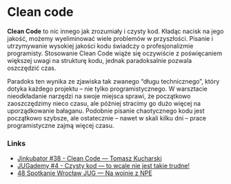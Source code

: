 # Clean code
**Clean Code** to nic innego jak zrozumiały i czysty kod. Kładąc nacisk na jego jakość, możemy wyeliminować wiele problemów w przyszłości. Pisanie i utrzymywanie wysokiej jakości kodu świadczy o profesjonalizmie programisty. Stosowanie Clean Code wiąże się oczywiście z poświęcaniem większej uwagi na strukturę kodu, jednak paradoksalnie pozwala oszczędzić czas.

Paradoks ten wynika ze zjawiska tak zwanego “długu technicznego”, który dotyka każdego projektu – nie tylko programistycznego. W warsztacie nieodkładanie narzędzi na swoje miejsca sprawi, że początkowo zaoszczędzimy nieco czasu, ale później stracimy go dużo więcej na uporządkowanie bałaganu. Podobnie pisanie chaotycznego kodu jest początkowo szybsze, ale ostatecznie – nawet w skali kilku dni – prace programistyczne zajmą więcej czasu.

### Links
- [Jinkubator #38 - Clean Code — Tomasz Kucharski](https://www.youtube.com/watch?v=r9XTEOHaotc&t=1682s)
- [JUGademy #4 - Czysty kod — to wcale nie jest takie trudne!](https://www.youtube.com/watch?v=Etl1icZ_El4)
- [48 Spotkanie Wrocław JUG — Na wojnie z NPE](https://www.youtube.com/watch?v=RxtwNZDQJtw)